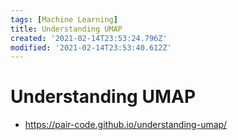 ```yaml
---
tags: [Machine Learning]
title: Understanding UMAP
created: '2021-02-14T23:53:24.796Z'
modified: '2021-02-14T23:53:40.612Z'
---
```


# Understanding UMAP

* https://pair-code.github.io/understanding-umap/


